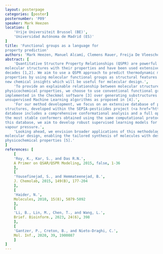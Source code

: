 ```yaml
---
layout: posterpage
categories: [poster]
posternumber: 'P09'
speaker: Mark Heezen
location: [
    'Vrije Universiteit Brussel (BE)',
    'Universidad Autónoma de Madrid (ES)'
]
title: 'Functional groups as a language for
property prediction'
authors: 'Mark Heezen, Manuel Alcamí, Clemens Rauer, Freija De Vleeschouwer'
abstract: [
    'Quantitative Structure Property Relationships (QSPR) are powerful tools to correlate
molecular structures with their properties and have been used extensively in the last
decades [1,2]. We aim to use a QSPR approach to predict thermodynamic molecular
properties by using molecular functional groups as structural features. This will lead to
new chemical insights which will be useful for molecular design.',
    'To provide an explainable relationship between molecular structures and their
physicochemical properties, we choose to use conventional functional groups as
implemented in the Checkmol software [3] over generating substructures with
unsupervised Machine Learning algorithms as proposed in [4].',
    'For our method development, we focus on an extensive database of pesticide
structures, developed within the SEPIA-pesticides project (<a href="http://sepia-pesticides.es">sepia-pesticides.es</a>). This
database includes a comprehensive conformational analysis and a full optimisation of
the most stable conformers obtained using the same computational protocol. Utilising
this database, we aim to develop robust supervised learning models for predicting the
vapour pressure.',
    'Looking ahead, we envision broader applications of this methodology in inverse
molecular design, enabling the tailored synthesis of molecules with desired
physicochemical properties [5].'
]
references: [
    [
    'Roy, K., Kar, S., and Das R.N.',
    A Primer on QSAR/QSPR Modeling, 2015, false, 1-36
    ],
    [
    'Yousefinejad, S., and Hemmateenejad, B.',
    J. Chemolab, 2015, 149(B), 177-204
    ],
    [
    'Haider, N.',
    Molecules, 2010, 15(8), 5079-5092
    ],
    [
    'Li, B., Lin, M., Chen, T., and Wang, L.',
    Brief. Bioinform., 2023, 24(6), 398
    ],
    [
    'Gantzer, P., Creton, B., and Nieto-Draghi, C.',
    Mol. Inf., 2020, 39, 1900087
    ]
]
---
```

